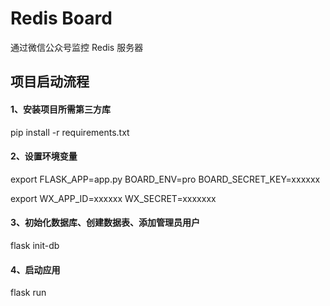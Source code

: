 # Redis Board

通过微信公众号监控 Redis 服务器

## 项目启动流程

#### 1、安装项目所需第三方库

pip install -r requirements.txt

#### 2、设置环境变量

export FLASK_APP=app.py BOARD_ENV=pro BOARD_SECRET_KEY=xxxxxx

export WX_APP_ID=xxxxxx WX_SECRET=xxxxxxx

#### 3、初始化数据库、创建数据表、添加管理员用户

flask init-db

#### 4、启动应用

flask run
